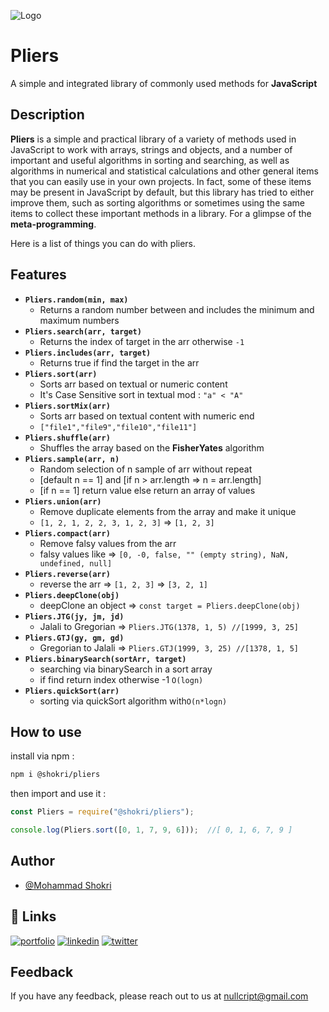 ![Logo](https://i.ibb.co/TBD1xMn/pliers-Logo.png)

# Pliers

A simple and integrated library of commonly used methods for **JavaScript**

## Description

**Pliers** is a simple and practical library of a variety of methods used in JavaScript to work with arrays, strings and objects, and a number of important and useful algorithms in sorting and searching, as well as algorithms in numerical and statistical calculations and other general items that you can easily use in your own projects.
In fact, some of these items may be present in JavaScript by default, but this library has tried to either improve them, such as sorting algorithms or sometimes using the same items to collect these important methods in a library. For a glimpse of the **meta-programming**.

Here is a list of things you can do with pliers.

## Features

-   **`Pliers.random(min, max)`**
    -   Returns a random number between and includes the minimum and maximum numbers
-   **`Pliers.search(arr, target)`**
    -   Returns the index of target in the arr otherwise `-1`
-   **`Pliers.includes(arr, target)`**
    -   Returns true if find the target in the arr
-   **`Pliers.sort(arr)`**
    -   Sorts arr based on textual or numeric content
    -   It's Case Sensitive sort in textual mod : `"a" < "A"`
-   **`Pliers.sortMix(arr)`**
    -   Sorts arr based on textual content with numeric end
    -   `["file1","file9","file10","file11"]`
-   **`Pliers.shuffle(arr)`**
    -   Shuffles the array based on the **FisherYates** algorithm
-   **`Pliers.sample(arr, n)`**
    -   Random selection of n sample of arr without repeat
    -   [default n == 1] and [if n > arr.length => n = arr.length]
    -   [if n == 1] return value else return an array of values
-   **`Pliers.union(arr)`**
    -   Remove duplicate elements from the array and make it unique
    -   `[1, 2, 1, 2, 2, 3, 1, 2, 3]` => `[1, 2, 3]`
-   **`Pliers.compact(arr)`**
    -   Remove falsy values from the arr
    -   falsy values like => `[0, -0, false, "" (empty string), NaN, undefined, null]`
-   **`Pliers.reverse(arr)`**
    -   reverse the arr => `[1, 2, 3]` => `[3, 2, 1]`
-   **`Pliers.deepClone(obj)`**
    -   deepClone an object => `const target = Pliers.deepClone(obj)`
-   **`Pliers.JTG(jy, jm, jd)`**
    -   Jalali to Gregorian => `Pliers.JTG(1378, 1, 5) //[1999, 3, 25]`
-   **`Pliers.GTJ(gy, gm, gd)`**
    -   Gregorian to Jalali => `Pliers.GTJ(1999, 3, 25) //[1378, 1, 5]`
-   **`Pliers.binarySearch(sortArr, target)`**
    -   searching via binarySearch in a sort array
    -   if find return index otherwise -1 `O(logn)`
-   **`Pliers.quickSort(arr)`**
    -   sorting via quickSort algorithm with`O(n*logn)`

## How to use

install via npm :
```bash
npm i @shokri/pliers
```
then import and use it :
```javascript
const Pliers = require("@shokri/pliers");

console.log(Pliers.sort([0, 1, 7, 9, 6]));  //[ 0, 1, 6, 7, 9 ]
```

## Author

-   [@Mohammad Shokri](https://www.github.com/nullcript)

## 🔗 Links

[![portfolio](https://img.shields.io/badge/my_portfolio-000?style=for-the-badge&logo=ko-fi&logoColor=white)](https://github.com/nullcript)
[![linkedin](https://img.shields.io/badge/linkedin-0A66C2?style=for-the-badge&logo=linkedin&logoColor=white)](https://www.linkedin.com/in/nullcript)
[![twitter](https://img.shields.io/badge/twitter-1DA1F2?style=for-the-badge&logo=twitter&logoColor=white)](https://twitter.com/nullcript)

## Feedback

If you have any feedback, please reach out to us at nullcript@gmail.com
